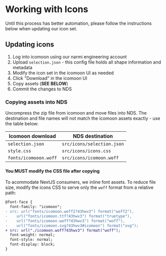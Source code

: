 # Working with Icons

Until this process has better automation, please follow the instructions below
when updating our icon set.

## Updating icons

1. Log into icomoon using our narmi engineering account
2. Upload `selection.json` - this config file holds all shape information and metadata
3. Modify the icon set in the icomoon UI as needed
4. Click "Download" in the icomoon UI
5. Copy assets (**SEE BELOW**)
6. Commit the changes to NDS

### Copying assets into NDS

Uncompress the zip file from icomoon and move files into NDS. The destination
and file names will not match the icomoon assets exactly - use the table below:

| Icomoon download      | NDS destination            |
| --------------------- | -------------------------- |
| `selection.json`      | `src/icons/selection.json` |
| `style.css`           | `src/icons/icons.css`      |
| `fonts/icomooon.woff` | `src/icons/icomoon.woff`   |

#### You MUST modify the CSS file after copying

To acommodate NextJS consumers, we inline font assets. To reduce file size,
modify the icons CSS to serve only the `woff` format from a relative path:

```diff
@font-face {
  font-family: "icomoon";
- src: url("fonts/icomoon.woff2?43hwv3") format("woff2"),
-    url("fonts/icomoon.ttf?43hwv3") format("truetype"),
-    url("fonts/icomoon.woff?43hwv3") format("woff"),
-    url("fonts/icomoon.svg?43hwv3#icomoon") format("svg");
+ src: url("./icomoon.woff?43hwv3") format("woff");
  font-weight: normal;
  font-style: normal;
  font-display: block;
}
```
